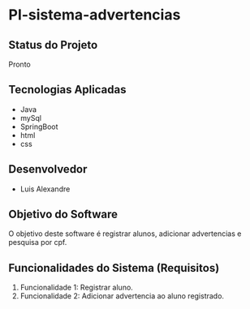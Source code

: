 # PI-sistema-advertencias

## Status do Projeto
Pronto

## Tecnologias Aplicadas
- Java
- mySql
- SpringBoot
- html
- css

## Desenvolvedor
- Luis Alexandre

## Objetivo do Software
O objetivo deste software é registrar alunos, adicionar advertencias e pesquisa por cpf.

## Funcionalidades do Sistema (Requisitos)
1. Funcionalidade 1: Registrar aluno.
2. Funcionalidade 2: Adicionar advertencia ao aluno registrado.

